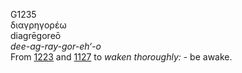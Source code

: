 G1235  
διαγρηγορέω  
diagrēgoreō  
*dee-ag-ray-gor-eh‘-o*  
From [1223](g1223) and [1127](g1127) to *waken* *thoroughly:* - be
awake.  
